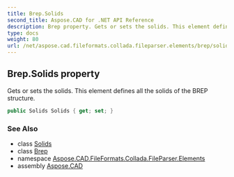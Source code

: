 ```yaml
---
title: Brep.Solids
second_title: Aspose.CAD for .NET API Reference
description: Brep property. Gets or sets the solids. This element defines all the solids of the BREP structure
type: docs
weight: 80
url: /net/aspose.cad.fileformats.collada.fileparser.elements/brep/solids/
---
```

## Brep.Solids property

Gets or sets the solids. This element defines all the solids of the BREP structure.

```csharp
public Solids Solids { get; set; }
```

### See Also

* class [Solids](../../solids/)
* class [Brep](../)
* namespace [Aspose.CAD.FileFormats.Collada.FileParser.Elements](../../brep/)
* assembly [Aspose.CAD](../../../)


